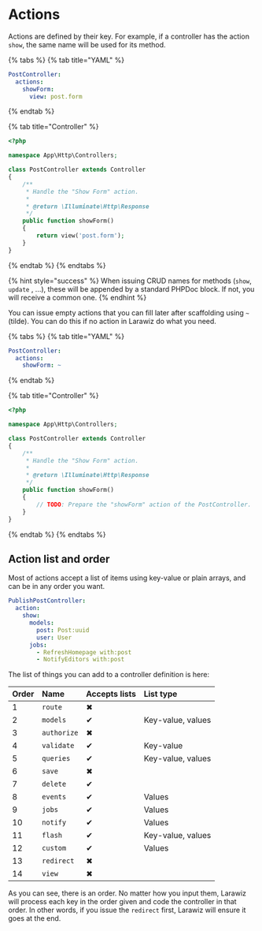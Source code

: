 # Actions

Actions are defined by their key. For example, if a controller has the action `show`, the same name will be used for its method.

{% tabs %}
{% tab title="YAML" %}
```yaml
PostController:
  actions:
    showForm:
      view: post.form
```
{% endtab %}

{% tab title="Controller" %}
```php
<?php

namespace App\Http\Controllers;

class PostController extends Controller
{
    /**
     * Handle the "Show Form" action.
     *
     * @return \Illuminate\Http\Response
     */
    public function showForm()
    {
        return view('post.form');
    }
}
```
{% endtab %}
{% endtabs %}

{% hint style="success" %}
When issuing CRUD names for methods \(`show`, `update` , ...\), these will be appended by a standard PHPDoc block. If not, you will receive a common one.
{% endhint %}

You can issue empty actions that you can fill later after scaffolding using `~` \(tilde\). You can do this if no action in Larawiz do what you need.

{% tabs %}
{% tab title="YAML" %}
```yaml
PostController:
  actions:
    showForm: ~
```
{% endtab %}

{% tab title="Controller" %}
```php
<?php

namespace App\Http\Controllers;

class PostController extends Controller
{
    /**
     * Handle the "Show Form" action.
     *
     * @return \Illuminate\Http\Response
     */
    public function showForm()
    {
        // TODO: Prepare the "showForm" action of the PostController.
    }
}
```
{% endtab %}
{% endtabs %}

## Action list and order

Most of actions accept a list of items using key-value or plain arrays, and can be in any order you want.

```yaml
PublishPostController:
  action:
    show:
      models:
        post: Post:uuid
        user: User
      jobs:
        - RefreshHomepage with:post
        - NotifyEditors with:post
```

The list of things you can add to a controller definition is here:

| Order | Name | Accepts lists | List type |
| :--- | :--- | :--- | :--- |
| 1 | `route` | ✖ |  |
| 2 | `models` | ✔ | Key-value, values |
| 3 | `authorize` | ✖ |  |
| 4 | `validate` | ✔ | Key-value |
| 5 | `queries` | ✔ | Key-value, values |
| 6 | `save` | ✖ |  |
| 7 | `delete` | ✔ |  |
| 8 | `events` | ✔ | Values |
| 9 | `jobs` | ✔ | Values |
| 10 | `notify` | ✔ | Values |
| 11 | `flash` | ✔ | Key-value, values |
| 12 | `custom` | ✔ | Values |
| 13 | `redirect` | ✖ |  |
| 14 | `view` | ✖ |  |

As you can see, there is an order. No matter how you input them, Larawiz will process each key in the order given and code the controller in that order. In other words, if you issue the `redirect` first, Larawiz will ensure it goes at the end.

